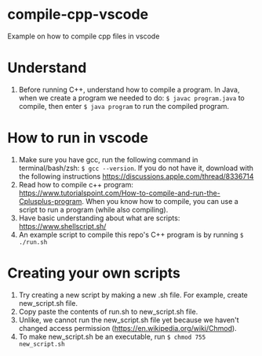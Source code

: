 # compile-cpp-vscode
Example on how to compile cpp files in vscode

# Understand
1. Before running C++, understand how to compile a program. In Java, when we create a program we needed to do:
```$ javac program.java``` to compile, then enter ```$ java program``` to run the compiled program.

# How to run in vscode
1. Make sure you have gcc, run the following command in terminal/bash/zsh:
```$ gcc --version```. If you do not have it, download with the following instructions https://discussions.apple.com/thread/8336714
2. Read how to compile c++ program: https://www.tutorialspoint.com/How-to-compile-and-run-the-Cplusplus-program. When you know how to compile, you can use a script to run a program (while also compiling).
3. Have basic understanding about what are scripts: https://www.shellscript.sh/
4. An example script to compile this repo's C++ program is by running ```$ ./run.sh```

# Creating your own scripts
1. Try creating a new script by making a new .sh file. For example, create new_script.sh file.
2. Copy paste the contents of run.sh to new_script.sh file.
3. Unlike, we cannot run the new_script.sh file yet because we haven't changed access permission (https://en.wikipedia.org/wiki/Chmod).
4. To make new_script.sh be an executable, run ```$ chmod 755 new_script.sh```
